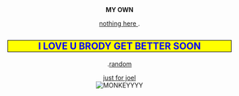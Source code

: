 <html>

<center>

 <head>
    <meta charset="utf-8">
    <title>My CSS experiment</title>
    <style>
      h2 {
        color: blue;
        background-color: yellow;
        border: 1px solid black;
      p {
        color: red;
      }
</style>

  </head>

<head>
<b>MY OWN</b>



<body style = "background: url(https://www.google.com/url?sa=i&url=https%3A%2F%2Fwww.sciencedirect.com%2Ftopics%2Fmedicine-and-dentistry%2Fphallus&psig=AOvVaw0WmiqjVViiN3OVwbG86Vaq&ust=1646992183266000&source=images&cd=vfe&ved=0CAgQjRxqFwoTCLikz5Oiu_YCFQAAAAAdAAAAABAJ)">

<p><a href="https://www.pornhub.com/">nothing here </a>.</p>


<p><h2>I LOVE U BRODY GET BETTER SOON</h2>


<p>.<a href="https://www.youtube.com/watch?v=cd2FZrBgUjA">random</a>

<p><a href="https://meatspin.com">just for joel</a>

<br>

<img scr="monkey.jpg" alt="MONKEYYYY">




    
